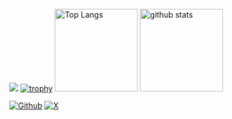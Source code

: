 ![](https://github-profile-summary-cards.vercel.app/api/cards/profile-details?username=Dai-44&theme=2077)
[![trophy](https://github-profile-trophy.vercel.app/?username=Dai-44&theme=onedark)](https://github-profile-trophy.vercel.app/?username=ryo-ma&theme=tokyonight)
<img alt="Top Langs" height="150px" src="https://github-readme-stats.vercel.app/api/top-langs/?username=Dai-44&layout=compact&count_private=true&show_icons=true&theme=tokyonight" />
<img alt="github stats" height="150px" src="https://github-readme-stats.vercel.app/api?username=Dai-44&count_private=true&show_icons=true&show_icons=true&theme=tokyonight" />  

[![Github](https://img.shields.io/badge/--FFFFFF?style=social&logo=github&label=Follow%20Dai-44)](https://github.com/Dai-44)
[![X](https://img.shields.io/badge/--FFFFFF?style=social&logo=X&label=Follow%20Dai-44)](https://twitter.com/Daidai_0921)




<!--
**Dai-44/Dai-44** is a ✨ _special_ ✨ repository because its `README.md` (this file) appears on your GitHub profile.

Here are some ideas to get you started:

- 🔭 I’m currently working on ...
- 🌱 I’m currently learning ...
- 👯 I’m looking to collaborate on ...
- 🤔 I’m looking for help with ...
- 💬 Ask me about ...
- 📫 How to reach me: ...
- 😄 Pronouns: ...
- ⚡ Fun fact: ...
-->
